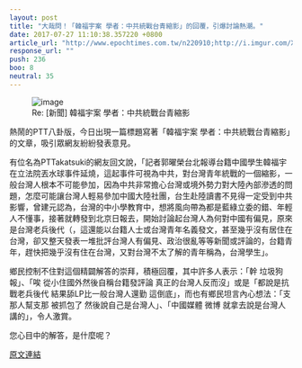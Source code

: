 ```yaml
---
layout: post
title: "大哉問！「韓福宇案 學者：中共統戰台青縮影」的回覆，引爆討論熱潮。"
date: 2017-07-27 11:10:38.357220 +0800
article_url: "http://www.epochtimes.com.tw/n220910;http://i.imgur.com/XPSVEXz.jpg;http://i.imgur.com/t33qcjN.jpg;http://i.imgur.com/XPSVEXz.jpg;http://i.imgur.com/m5aDYwA.jpg;http://i.imgur.com/2OtWZEa.jpg;http://i.imgur.com/ANh9wFm.jpg;http://i.imgur.com/s4Jxwox.jpg;http://i.imgur.com/hmE04zJ.jpg;http://i.imgur.com/hWzsHeQ.jpg;http://i.imgur.com/2aBvVvp.jpg;http://i.imgur.com/qh6pJk5.jpg"
response_url: ""
push: 236
boo: 8
neutral: 35
---
```


<figure>
<img src="http://img.epochtimes.com.tw/upload/images/2017/07/26/277275_medium.jpg" alt="image">
<figcaption>
Re: [新聞] 韓福宇案 學者：中共統戰台青縮影
</figcaption>
</figure>

熱鬧的PTT八卦版，今日出現一篇標題寫著「韓福宇案 學者：中共統戰台青縮影」的文章，吸引眾網友紛紛發表意見。

有位名為PTTakatsuki的網友回文說，「記者郭曜榮台北報導台籍中國學生韓福宇在立法院丟水球事件延燒，這起事件可視為中共，對台灣青年統戰的一個縮影，一般台灣人根本不可能參加，因為中共非常擔心台灣或境外勢力對大陸內部滲透的問題，怎麼可能讓台灣人輕易參加中國大陸社團，台生赴陸讀書不見得一定受到中共影響，曾建元認為，台灣的中小學教育中，想將風向帶為都是藍綠立委的錯、年輕人不懂事，接著就轉發到北京日報去，開始討論起台灣人為何對中國有偏見，原來是台灣老兵後代（，這還能以台籍人士或台灣青年名義發文，甚至幾乎沒有居住在台灣，卻又整天發表一堆批評台灣人有偏見、政治很亂等等新聞或評論的，台籍青年，趕快把幾乎沒有住在台灣，又對台灣不太了解的青年稱為，台灣學生」。

鄉民控制不住對這個精闢解答的崇拜，積極回覆，其中許多人表示：「幹 垃圾狗報」、「唉 從小住國外然後自稱台籍發評論 真正的台灣人反而沒」或是「都說是抗戰老兵後代 結果舔LP比一般台灣人還勤 這倒底」，而也有鄉民坦言內心想法：「支那人幫支那 被抓包了 然後說自己是台灣人」、「中國媒體 微博 就拿去說是台灣人講的」，令人激賞。

您心目中的解答，是什麼呢？

<a href = "https://www.ptt.cc/bbs/Gossiping/M.1501079925.A.213.html">原文連結</a>


